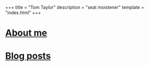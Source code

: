 +++
title = "Tom Taylor"
description = "seat moistener"
template = "index.html"
+++
# [About me](./about/)
# [Blog posts](./blog/)
